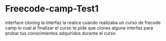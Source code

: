 # Freecode-camp-Test1
interface cloning  la interfaz la realice cuando realizaba un curso de frecode camp
lo cual al finalizar el curso te pide que clones alguna interfaz para probar tus conocimientos adquiridos durante el curso 
